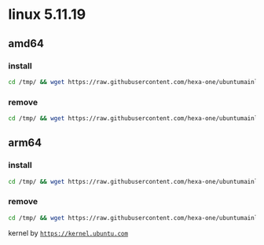# linux 5.11.19

## amd64

### install
```bash
cd /tmp/ && wget https://raw.githubusercontent.com/hexa-one/ubuntumainline/main/catalog/5.11.19/install.sh && chmod +x install.sh && sudo ./install.sh -amd
```
### remove
```bash
cd /tmp/ && wget https://raw.githubusercontent.com/hexa-one/ubuntumainline/main/catalog/5.11.19/install.sh && chmod +x install.sh && sudo ./install.sh -r
```
## arm64

### install
```bash
cd /tmp/ && wget https://raw.githubusercontent.com/hexa-one/ubuntumainline/main/catalog/5.11.19/install.sh && chmod +x install.sh && sudo ./install.sh -arm
```
### remove
```bash
cd /tmp/ && wget https://raw.githubusercontent.com/hexa-one/ubuntumainline/main/catalog/5.11.19/install.sh && chmod +x install.sh && sudo ./install.sh -r
```


kernel by [`https://kernel.ubuntu.com`](https://kernel.ubuntu.com/)
